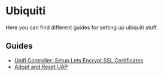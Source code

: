 # Ubiquiti

Here you can find different guides for setting up ubiquiti stuff.

## Guides

- [Unifi Controller: Setup Lets Encrypt SSL Certificates](unifi-letsencrypt-ssl-installation.md)
- [Adopt and Reset UAP](adopt-reset-ap.md)

